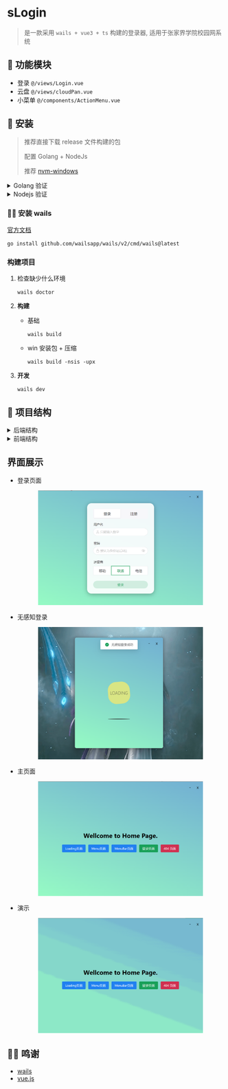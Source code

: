 # sLogin

> 是一款采用 `wails + vue3 + ts` 构建的登录器, 适用于张家界学院校园网系统

## 📑 功能模块

+ 登录 `@/views/Login.vue`
+ 云盘 `@/views/cloudPan.vue`
+ 小菜单 `@/components/ActionMenu.vue`

## 🚀 安装

> 推荐直接下载 release 文件构建的包
>
> 配置 Golang + NodeJs
>
> 推荐 [nvm-windows](https://github.com/coreybutler/nvm-windows)

<details>
<summary>Golang 验证</summary>

```shell
# 验证安装
go version

# 设置七牛云代理
go env -w GOPROXY=https://goproxy.cn,direct

# 验证代理设置
go env | grep GOPROXY

# 设置Go Module支持
go env -w GO111MODULE=on

# 验证Go Module设置
go env | grep GO111MODULE
```

</details>

<details>
<summary>Nodejs 验证</summary>

```shell
# 验证安装
node -v

# 设置淘宝代理
npm config set registry https://registry.npm.taobao.org
```

</details>

### 👨‍💻 安装 wails

[官方文档](https://wails.io/zh-Hans/docs/gettingstarted/installation/)

```shell
go install github.com/wailsapp/wails/v2/cmd/wails@latest 
```

### 构建项目

1. 检查缺少什么环境

    ```shell
    wails doctor
    ```

2. **构建**
    + 基础

        ```shell
        wails build
        ```

    + win 安装包 + 压缩

        ```shell
        wails build -nsis -upx
        ```

3. **开发**

    ```shell
    wails dev
    ```

## 📁 项目结构

<details>
<summary>后端结构</summary>

```txt
.
├── README.md
├── backend
│   ├── api         -- 接口路径
│   ├── app.go      -- 注入函数
│   ├── config      -- 配置目录
│   ├── model       -- 数据模型
│   └── utils       -- 工具函数
├── frontend
│   ├── README.md
│   ├── auto-imports.d.ts
│   ├── components.d.ts
│   ├── index.html
│   ├── package.json
│   ├── src
│   ├── tsconfig.json
│   ├── tsconfig.node.json
│   ├── vite.config.ts
│   └── wailsjs
├── go.mod
├── go.sum
├── main.go        -- 后端入口
└── wails.json
```

</details>

<details>
<summary>前端结构</summary>

```txt
frontend/src
├── App.vue
├── api
│   └── request.ts              -- 请求接口
├── assets
│   ├── fonts
│   └── images
├── components
│   ├── ActionMenu.vue          -- 小菜单
│   ├── Content.vue             -- 全局消息
│   ├── Header.vue              -- 头部组件
│   ├── Loading.vue             -- 白球跳动 Loading
│   ├── LoadingFloat.vue        -- 浮动 Loading
│   └── SettingModal.vue        -- 设置模型
├── langurage                   -- 国际化
│   ├── en.ts
│   └── zh.ts
├── main.ts                     -- 入口文件
├── models
│   └── client.ts               -- 连接模型
├── router
│   └── index.ts                -- 路由节点
├── utils
│   ├── color_log.ts            -- 控制台日志
│   └── storage.ts              -- 状态存储
├── views
│   ├── CloudPan.vue            -- 云盘
│   ├── Home.vue                -- 主页面
│   ├── Login.vue               -- 登录页
│   └── error                   -- 404 页
└── vite-env.d.ts
```

</details>

## 界面展示

+ 登录页面
    <div align="center">
    <img src="res/image-3.png" alt="" width="80%">
    </div>
+ 无感知登录
    <div align="center">
    <img src="res/image-1.png" alt="" width="80%">
    </div>
+ 主页面
    <div align="center">
    <img src="res/image-2.png" alt="" width="80%">
    </div>

+ 演示
    <div align="center">
    <img src="res/recording.gif" alt="" width="80%">
    </div>

## 👨‍🔬 鸣谢

+ [wails](https://wails.io/)
+ [vue.js](https://cn.vuejs.org/)
